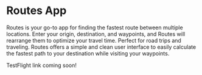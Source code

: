 # Routes App

Routes is your go-to app for finding the fastest route between multiple locations. Enter your origin, destination, and waypoints, and Routes will rearrange them to optimize your travel time. Perfect for road trips and traveling. Routes offers a simple and clean user interface to easily calculate the fastest path to your destination while visiting your waypoints.

TestFlight link coming soon!
